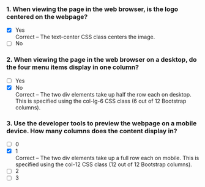 ### 1. When viewing the page in the web browser, is the logo centered on the webpage?

- [x] Yes <br>
      Correct – The text-center CSS class centers the image.
- [ ] No

### 2. When viewing the page in the web browser on a desktop, do the four menu items display in one column?

- [ ] Yes
- [x] No <br>
      Correct – The two div elements take up half the row each on desktop. This is specified using the col-lg-6 CSS class (6 out of 12 Bootstrap columns).

### 3. Use the developer tools to preview the webpage on a mobile device. How many columns does the content display in?

- [ ] 0
- [x] 1 <br>
      Correct – The two div elements take up a full row each on mobile. This is specified using the col-12 CSS class (12 out of 12 Bootstrap columns).
- [ ] 2
- [ ] 3
